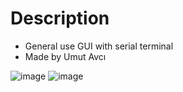 # Description
* General use GUI with serial terminal<br/>
* Made by Umut Avcı

![image](https://github.com/Andfacto/GUI/assets/145367366/e2c83f37-29d2-476f-8318-d58952f4574b)
![image](https://github.com/Andfacto/GUI/assets/145367366/99cb9f3f-c0c5-43cc-89a6-1e44a1d8ba9b)

